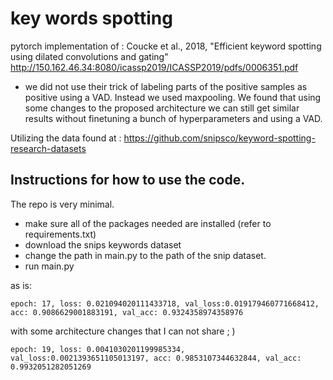 # key words spotting
pytorch implementation of :
Coucke et al., 2018, "Efficient keyword spotting using dilated convolutions
and gating"
http://150.162.46.34:8080/icassp2019/ICASSP2019/pdfs/0006351.pdf

* we did not use their trick of labeling parts of the positive samples as positive using a VAD. Instead we used maxpooling. We found that using some changes to the proposed architecture we can still get similar results without finetuning a bunch of hyperparameters and using a VAD. 


Utilizing the data found at : 
https://github.com/snipsco/keyword-spotting-research-datasets


## Instructions for how to use the code.

The repo is very minimal. 
* make sure all of the packages needed are installed (refer to requirements.txt)
* download the snips keywords dataset 
* change the path in main.py to the path of the snip dataset.
* run main.py

as is:
```buildoutcfg
epoch: 17, loss: 0.021094020111433718, val_loss:0.019179460771668412, acc: 0.9086629001883191, val_acc: 0.9324358974358976
```

with some architecture changes that I can not share ; )
```buildoutcfg
epoch: 19, loss: 0.0041030201199985334, val_loss:0.0021393651105013197, acc: 0.9853107344632844, val_acc: 0.9932051282051269
```




